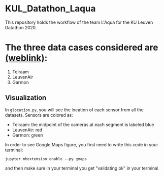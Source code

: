 # KUL_Datathon_Laqua
This repository holds the workflow of the team L'Aqua for the KU Leuven Datathon 2020.

# The three data cases considered are [(weblink)](https://lstat.kuleuven.be/Datathon2020/data):
1. Telraam
2. LeuvenAir
3. Garmon

## Visualization

In `glocation.py`, you will see the location of each sensor from all the datasets. Sensors are colored as:

* Telraam: the midpoint of the cameras at each segment is labeled blue
* LeuvenAir: red
* Garmon: green

In order to see Google Maps figure, you first need to write this code in your terminal:

`jupyter nbextension enable --py gmaps`

and then make sure in your terminal you get "validating ok" in your terminal.


